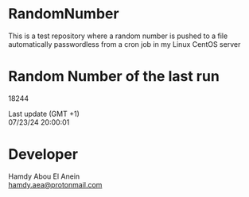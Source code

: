 # RandomNumber    
This is a test repository where a random number is pushed to a file automatically passwordless from a cron job in my Linux CentOS server    
# Random Number of the last run   
18244
      
Last update (GMT +1)    
07/23/24 20:00:01
# Developer    
Hamdy Abou El Anein   
hamdy.aea@protonmail.com
